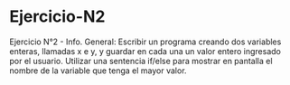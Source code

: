 # Ejercicio-N2
Ejercicio N°2 - Info. General:  Escribir un programa creando dos variables enteras, llamadas x e y, y guardar en cada una un valor entero ingresado por el usuario. Utilizar una sentencia if/else para mostrar en pantalla el nombre de la variable que tenga el mayor valor.
